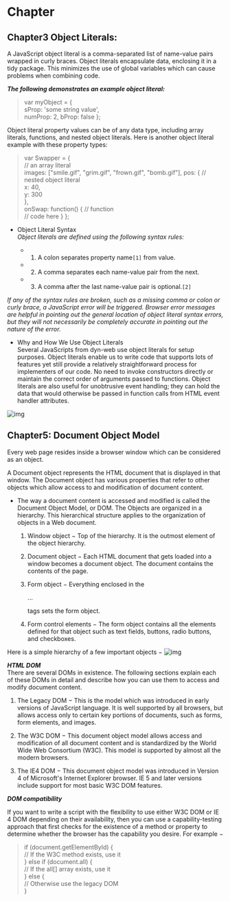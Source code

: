 # Chapter

## Chapter3 Object Literals:

A JavaScript object literal is a comma-separated list of name-value pairs wrapped in curly braces. Object literals encapsulate data, enclosing it in a tidy package. This minimizes the use of global variables which can cause problems when combining code.

***The following demonstrates an example object literal:***

>var myObject = {  
    sProp: 'some string value',  
    numProp: 2,
    bProp: false
};


Object literal property values can be of any data type, including array literals, functions, and nested object literals. Here is another object literal example with these property types:

>var Swapper = {  
    // an array literal  
    images: ["smile.gif", "grim.gif", "frown.gif", "bomb.gif"],
    pos: { // nested object literal  
        x: 40,  
        y: 300  
    },  
    onSwap: function() { // function  
        // code here
    }
};  


* Object Literal Syntax  
*Object literals are defined using the following syntax rules:*

   * 1. A colon separates property name`[1]` from value.
   * 2. A comma separates each name-value pair from the next.
   * 3. A comma after the last name-value pair is optional.`[2]`


*If any of the syntax rules are broken, such as a missing comma or colon or curly brace, a JavaScript error will be triggered. Browser error messages are helpful in pointing out the general location of object literal syntax errors, but they will not necessarily be completely accurate in pointing out the nature of the error.*

* Why and How We Use Object Literals  
Several JavaScripts from dyn-web use object literals for setup purposes. Object literals enable us to write code that supports lots of features yet still provide a relatively straightforward process for implementers of our code. No need to invoke constructors directly or maintain the correct order of arguments passed to functions. Object literals are also useful for unobtrusive event handling; they can hold the data that would otherwise be passed in function calls from HTML event handler attributes.

![img](https://i.stack.imgur.com/o8aIx.png)



## Chapter5: Document Object Model  
Every web page resides inside a browser window which can be considered as an object.

A Document object represents the HTML document that is displayed in that window. The Document object has various properties that refer to other objects which allow access to and modification of document content.

* The way a document content is accessed and modified is called the Document Object Model, or DOM. The Objects are organized in a hierarchy. This hierarchical structure applies to the organization of objects in a Web document.

    1. Window object − Top of the hierarchy. It is the outmost element of the object hierarchy.

    2. Document object − Each HTML document that gets loaded into a window becomes a document object. The document contains the contents of the page.

    3. Form object − Everything enclosed in the <form>...</form> tags sets the form object.

    4. Form control elements − The form object contains all the elements defined for that object such as text fields, buttons, radio buttons, and checkboxes.

Here is a simple hierarchy of a few important objects −
![img](https://www.tutorialspoint.com/javascript/images/html-dom.jpg)

***HTML DOM***   
There are several DOMs in existence. The following sections explain each of these DOMs in detail and describe how you can use them to access and modify document content.

1. The Legacy DOM − This is the model which was introduced in early versions of JavaScript language. It is well supported by all browsers, but allows access only to certain key portions of documents, such as forms, form elements, and images.

2. The W3C DOM − This document object model allows access and modification of all document content and is standardized by the World Wide Web Consortium (W3C). This model is supported by almost all the modern browsers.

3. The IE4 DOM − This document object model was introduced in Version 4 of Microsoft's Internet Explorer browser. IE 5 and later versions include support for most basic W3C DOM features.

***DOM compatibility***  

If you want to write a script with the flexibility to use either W3C DOM or IE 4 DOM depending on their availability, then you can use a capability-testing approach that first checks for the existence of a method or property to determine whether the browser has the capability you desire. For example −

>if (document.getElementById) {  
   // If the W3C method exists, use it  
} else if (document.all) {  
   // If the all[] array exists, use it  
} else {  
   // Otherwise use the legacy DOM  
}  